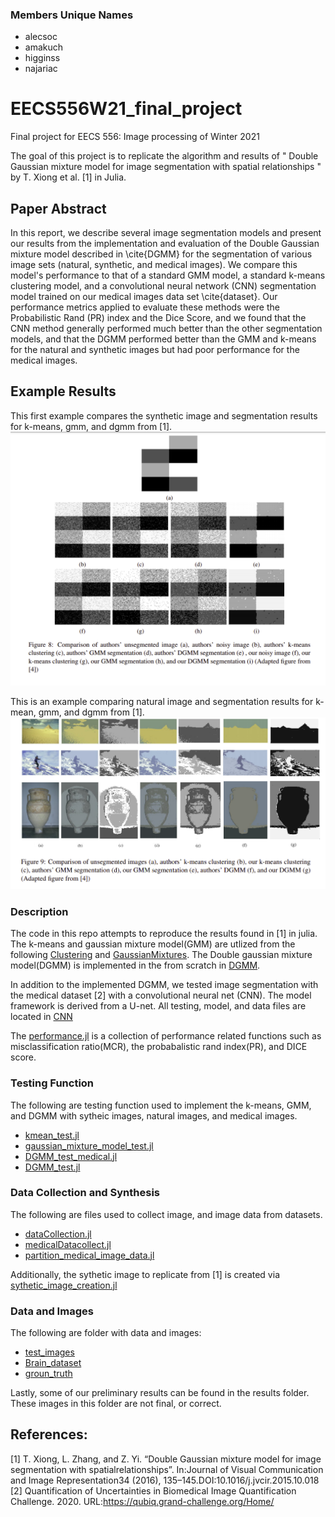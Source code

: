 ### Members Unique Names
- alecsoc
- amakuch
- higginss
- najariac

# EECS556W21_final_project
Final project for EECS 556: Image processing of Winter 2021

The goal of this project is to replicate the algorithm and results of " Double Gaussian mixture model for image segmentation with spatial relationships " by T. Xiong et al. [1] in Julia. 


## Paper Abstract
In this report, we describe several image segmentation models and present our results from the implementation and evaluation of the Double Gaussian mixture model described in \cite{DGMM} for the segmentation of various image sets (natural, synthetic, and medical images). We compare this model's performance to that of a standard GMM model, a standard k-means clustering model, and a convolutional neural network (CNN) segmentation model trained on our medical images data set \cite{dataset}. Our performance metrics applied to evaluate these methods were the Probabilistic Rand (PR) index and the Dice Score, and we found that the CNN method generally performed much better than the other segmentation models, and that the DGMM performed better than the GMM and k-means for the natural and synthetic images but had poor performance for the medical images.

## Example Results
This first example compares the synthetic image and segmentation results for k-means, gmm, and dgmm from [1].
![Grayscale_comparison](results/Sythetic_comparison.png)

This is an example comparing natural image and segmentation results for k-mean, gmm, and dgmm from [1].
![Natural_comparison](results/natural_comparison.png)


### Description
The code in this repo attempts to reproduce the results found in [1] in julia. The k-means and gaussian mixture model(GMM) are utlized from the following [Clustering](https://juliastats.org/Clustering.jl/) and [GaussianMixtures](https://github.com/davidavdav/GaussianMixtures.jl). The Double gaussian mixture model(DGMM) is implemented in the from scratch in [DGMM](DGMM.jl).

In addition to the implemented DGMM, we tested image segmentation with the medical dataset [2] with a convolutional neural net (CNN). The model framework is derived from a U-net. All testing, model, and data files are located in [CNN](CNN/)

The [performance.jl](performance.jl) is a collection of performance related functions such as misclassification ratio(MCR), the probabalistic rand index(PR), and DICE score.

### Testing Function
The following are testing function used to implement the k-means, GMM, and DGMM with sytheic images, natural images, and medical images.
- [kmean_test.jl](kmean_test.jl)
- [gaussian_mixture_model_test.jl](gaussian_mixture_model_test.jl)
- [DGMM_test_medical.jl](DGMM_test_medical.jl)
- [DGMM_test.jl](DGMM_test.jl)

### Data Collection and Synthesis
The following are files used to collect image, and image data from datasets.
- [dataCollection.jl](dataCollection.jl)
- [medicalDatacollect.jl](medicalDatacollect.jl)
- [partition_medical_image_data.jl](partition_medical_image_data.jl)

Additionally, the sythetic image to replicate from [1] is created via [sythetic_image_creation.jl](sythetic_image_creation.jl) 

### Data and Images
The following are folder with data and images:
- [test_images](test_images)
- [Brain_dataset](Brain_dataset)
- [groun_truth](ground_truth)

Lastly, some of our preliminary results can be found in the results folder. These images in this folder are not final, or correct.

## References:
[1] T. Xiong, L. Zhang, and Z. Yi. “Double Gaussian mixture model for image segmentation with spatialrelationships”. In:Journal of Visual Communication and Image Representation34 (2016), 135–145.DOI:10.1016/j.jvcir.2015.10.018
[2] Quantification of Uncertainties in Biomedical Image Quantification Challenge. 2020. URL:https://qubiq.grand-challenge.org/Home/

